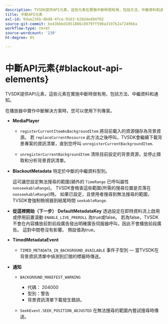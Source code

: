 ```yaml
---
description: TVSDK提供API元素，這些元素在實施中斷時很有用，包括方法、中繼資料和通知。
title: 中斷API元素
exl-id: 9dae236b-0bd8-4fce-9163-628d4ed94f02
source-git-commit: be43bbbd1051886c8979ff590a3197b2a7249b6a
workflow-type: tm+mt
source-wordcount: '239'
ht-degree: 0%

---
```


# 中斷API元素{#blackout-api-elements}

TVSDK提供API元素，這些元素在實施中斷時很有用，包括方法、中繼資料和通知。

在播放器中實作中斷解決方案時，您可以使用下列專案。

* **MediaPlayer**

   * `registerCurrentItemAsBackgroundItem` 將目前載入的資源儲存為背景資源。 若 `replaceCurrentResource` 此方法之後呼叫，TVSDK會繼續下載背景專案的資訊清單，直到您呼叫 `unregisterCurrentBackgroundItem`.

   * `unregisterCurrentBackgroundItem`  清除目前設定的背景資源，並停止擷取和分析背景資訊清單。

* **BlackoutMetadata** 特定於中斷的中繼資料型別。

   這可讓您設定無法搜尋的範圍(額外的 `TimeRange` 已呼叫屬性 `nonseekableRange`)。 TVSDK會檢查這些範圍(所需的搜尋位置是否落在 `nonseekableRange`)時。 如果已設定，且使用者搜尋到無法搜尋的範圍，TVSDK會強制檢視器到結尾時間 `seekableRange`.

* **從這裡開始（下一步）** **DefaultMetadataKey** 透過設定在即時資料流上啟用或停用前置滾動 `ENABLE_LIVE_PREROLL` 為true或false。 若為false，TVSDK不會在內容播放前對前段廣告發出明確廣告伺服器呼叫，因此不會播放前段廣告。 這對中間卷沒有影響。 預設值為true。

* **TimedMetadataEvent**

   * `TIMED_METADATA_IN_BACKGROUND_AVAILABLE` 事件子型別 — 當TVSDK在背景資訊清單中偵測到訂閱的標籤時傳送。

* **通知**

   * `BACKGROUND_MANIFEST_WARNING`

      * 代碼： 204000
      * 型別：警告
      * 背景資訊清單下載發生錯誤。
   * `SeekEvent.SEEK_POSITION_ADJUSTED` 在無法搜尋的範圍內嘗試搜尋時傳送。
